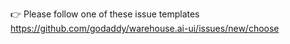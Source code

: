 👉 Please follow one of these issue templates https://github.com/godaddy/warehouse.ai-ui/issues/new/choose
